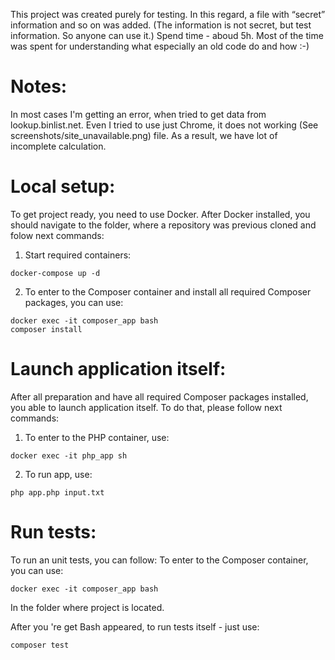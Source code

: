This project was created purely for testing. In this regard, a file with “secret” information and so on was added. (The information is not secret, but test information. So anyone can use it.)
Spend time - aboud 5h. Most of the time was spent for understanding what especially an old code do and how :-)

# Notes:

In most cases I'm getting an error, when tried to get data from lookup.binlist.net.
Even I tried to use just Chrome, it does not working (See screenshots/site_unavailable.png) file.
As a result, we have lot of incomplete calculation.

# Local setup:

To get project ready, you need to use Docker. After Docker installed, you should navigate to the folder, where a repository was previous cloned and folow next commands:
1. Start required containers:
```
docker-compose up -d
```

2. To enter to the Composer container and install all required Composer packages, you can use:
```
docker exec -it composer_app bash
composer install
```

# Launch application itself:

After all preparation and have all required Composer packages installed, you able to launch application itself. To do that, please follow next commands:
1. To enter to the PHP container, use:
```
docker exec -it php_app sh
```

2. To run app, use:
```
php app.php input.txt
```

# Run tests:
To run an unit tests, you can follow:
To enter to the Composer container, you can use:
```
docker exec -it composer_app bash
```

In the folder where project is located.

After you 're get Bash appeared, to run tests itself - just use:
```
composer test
```
